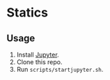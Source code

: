 # Statics

## Usage

1. Install [Jupyter](https://jupyter.org).
2. Clone this repo.
3. Run `scripts/startjupyter.sh`.

